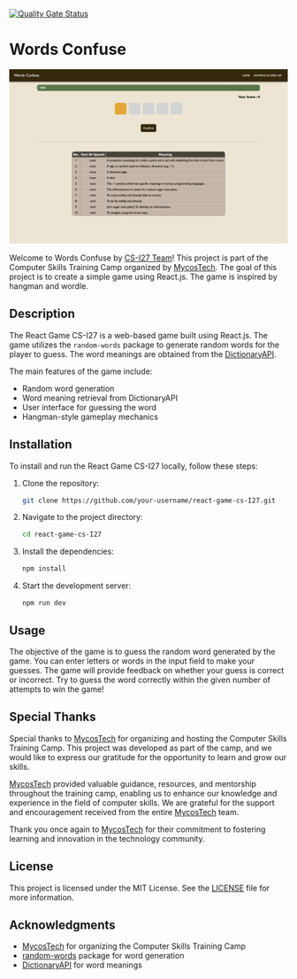 [![Quality Gate Status](https://sonarcloud.io/api/project_badges/measure?project=CSCMU-65s_react-game-cs-I27&metric=alert_status)](https://sonarcloud.io/summary/new_code?id=CSCMU-65s_react-game-cs-I27)

# Words Confuse

<img src=".github/screenshot.png" alt="">

Welcome to Words Confuse by [CS-I27 Team](https://github.com/orgs/CSCMU-65s/teams/mycos-camp-i27/members)! This project
is part of the Computer Skills Training Camp organized by [MycosTech]. The
goal
of this project is to create a simple game using React.js. The game is inspired by hangman and wordle.

## Description

The React Game CS-I27 is a web-based game built using React.js. The game utilizes the `random-words` package to generate
random words for the player to guess. The word meanings are obtained from
the [DictionaryAPI](https://dictionaryapi.dev).

The main features of the game include:

- Random word generation
- Word meaning retrieval from DictionaryAPI
- User interface for guessing the word
- Hangman-style gameplay mechanics

## Installation

To install and run the React Game CS-I27 locally, follow these steps:

1. Clone the repository:

    ```bash
    git clone https://github.com/your-username/react-game-cs-I27.git
    ```

2. Navigate to the project directory:

    ```bash
    cd react-game-cs-I27
    ```

3. Install the dependencies:

    ```bash
    npm install
    ```

4. Start the development server:
   ```shell
   npm run dev
   ```

## Usage

The objective of the game is to guess the random
word generated by the game. You can enter letters or words in the input field to make your guesses.
The game will provide feedback on whether your guess is correct or incorrect.
Try to guess the word correctly within the given number of attempts to win the game!

## Special Thanks

Special thanks to [MycosTech] for organizing and hosting the Computer Skills Training Camp. This project was developed
as
part of the camp, and we would like to express our gratitude for the opportunity to learn and grow our skills.

[MycosTech] provided valuable guidance, resources, and mentorship throughout the training camp, enabling us to enhance
our
knowledge and experience in the field of computer skills. We are grateful for the support and encouragement received
from the entire [MycosTech] team.

Thank you once again to [MycosTech] for their commitment to fostering learning and innovation in the technology
community.

## License

This project is licensed under the MIT License. See the [LICENSE](LICENSE) file for more information.

## Acknowledgments

- [MycosTech] for organizing the Computer Skills Training Camp
- [random-words](https://www.npmjs.com/package/random-words) package for word generation
- [DictionaryAPI](https://github.com/meetDeveloper/freeDictionaryAPI) for word meanings

[MycosTech]: https://www.mycostech.com
